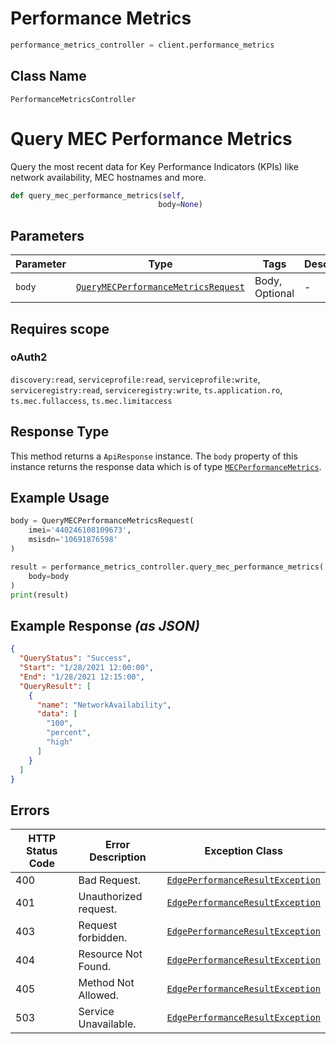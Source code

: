 # Performance Metrics

```python
performance_metrics_controller = client.performance_metrics
```

## Class Name

`PerformanceMetricsController`


# Query MEC Performance Metrics

Query the most recent data for Key Performance Indicators (KPIs) like network availability, MEC hostnames and more.

```python
def query_mec_performance_metrics(self,
                                 body=None)
```

## Parameters

| Parameter | Type | Tags | Description |
|  --- | --- | --- | --- |
| `body` | [`QueryMECPerformanceMetricsRequest`](../../doc/models/query-mec-performance-metrics-request.md) | Body, Optional | - |

## Requires scope

### oAuth2

`discovery:read`, `serviceprofile:read`, `serviceprofile:write`, `serviceregistry:read`, `serviceregistry:write`, `ts.application.ro`, `ts.mec.fullaccess`, `ts.mec.limitaccess`

## Response Type

This method returns a `ApiResponse` instance. The `body` property of this instance returns the response data which is of type [`MECPerformanceMetrics`](../../doc/models/mec-performance-metrics.md).

## Example Usage

```python
body = QueryMECPerformanceMetricsRequest(
    imei='440246108109673',
    msisdn='10691876598'
)

result = performance_metrics_controller.query_mec_performance_metrics(
    body=body
)
print(result)
```

## Example Response *(as JSON)*

```json
{
  "QueryStatus": "Success",
  "Start": "1/28/2021 12:00:00",
  "End": "1/28/2021 12:15:00",
  "QueryResult": [
    {
      "name": "NetworkAvailability",
      "data": [
        "100",
        "percent",
        "high"
      ]
    }
  ]
}
```

## Errors

| HTTP Status Code | Error Description | Exception Class |
|  --- | --- | --- |
| 400 | Bad Request. | [`EdgePerformanceResultException`](../../doc/models/edge-performance-result-exception.md) |
| 401 | Unauthorized request. | [`EdgePerformanceResultException`](../../doc/models/edge-performance-result-exception.md) |
| 403 | Request forbidden. | [`EdgePerformanceResultException`](../../doc/models/edge-performance-result-exception.md) |
| 404 | Resource Not Found. | [`EdgePerformanceResultException`](../../doc/models/edge-performance-result-exception.md) |
| 405 | Method Not Allowed. | [`EdgePerformanceResultException`](../../doc/models/edge-performance-result-exception.md) |
| 503 | Service Unavailable. | [`EdgePerformanceResultException`](../../doc/models/edge-performance-result-exception.md) |

